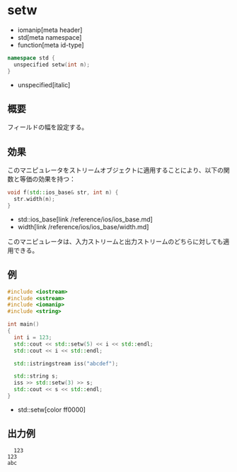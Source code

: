 # setw
* iomanip[meta header]
* std[meta namespace]
* function[meta id-type]

```cpp
namespace std {
  unspecified setw(int n);
}
```
* unspecified[italic]

## 概要
フィールドの幅を設定する。


## 効果
このマニピュレータをストリームオブジェクトに適用することにより、以下の関数と等価の効果を持つ：

```cpp
void f(std::ios_base& str, int n) {
  str.width(n);
}
```
* std::ios_base[link /reference/ios/ios_base.md]
* width[link /reference/ios/ios_base/width.md]

このマニピュレータは、入力ストリームと出力ストリームのどちらに対しても適用できる。


## 例
```cpp example
#include <iostream>
#include <sstream>
#include <iomanip>
#include <string>

int main()
{
  int i = 123;
  std::cout << std::setw(5) << i << std::endl;
  std::cout << i << std::endl;

  std::istringstream iss("abcdef");

  std::string s;
  iss >> std::setw(3) >> s;
  std::cout << s << std::endl;
}
```
* std::setw[color ff0000]


## 出力例
```
  123
123
abc
```
